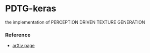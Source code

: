 # PDTG-keras
the implementation of PERCEPTION DRIVEN TEXTURE GENERATION

### Reference
- [arXiv page](https://arxiv.org/pdf/1703.09784.pdf)
